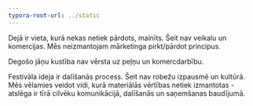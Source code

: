 ```yaml
---
typora-root-url: ../static
---
```


Dejā ir vieta, kurā nekas netiek pārdots, mainīts. Šeit nav veikalu un komercijas. Mēs neizmantojam mārketinga pirkt/pārdot principus.

Degošo jāņu kustība nav vērsta uz peļņu un komercdarbību. 

Festivāla ideja ir dalīšanās process. Šeit nav robežu izpausmē un kultūrā. Mēs vēlamies veidot vidi, kurā materiālās vērtības netiek izmantotas - atslēga ir tīrā cilvēku komunikācijā, dalīšanās un saņemšanas baudījumā. 